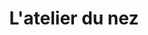 ---
title: "L'atelier du nez"
url: /cherbourg-en-cotentin/latelier-du-nez-rue-au-fourdray/
shop: parfumerie
---